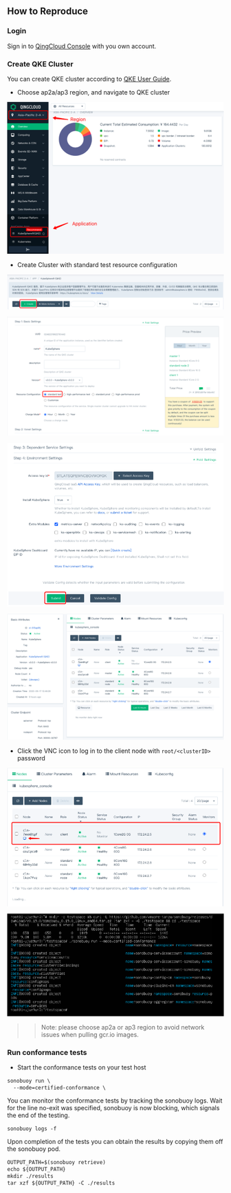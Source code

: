 ## How to Reproduce

### Login 

Sign in to [QingCloud Console](https://console.qingcloud.com/) with you own account.

### Create QKE Cluster

You can create QKE cluster according to [QKE User Guide](https://docs.qingcloud.com/product/container/qke/index).

- Choose ap2a/ap3 region, and navigate to QKE cluster

![](guide1.png)

- Create Cluster with standard test resource configuration

![](guide2.png)

![](guide3.png)

![](guide4.png)

![](guide5.png)

- Click the VNC icon to log in to the client node with `root/<clusterID>` password

![](guide6.png)

![](guide7.png)

>> Note:
>> please choose ap2a or ap3 region to avoid network issues when pulling gcr.io images.

### Run conformance tests

- Start the conformance tests on your test host

```shell
sonobuoy run \
  --mode=certified-conformance \
```

You can monitor the conformance tests by tracking the sonobuoy logs. Wait for the line no-exit was specified, sonobuoy is now blocking, which signals the end of the testing.

```shell
sonobuoy logs -f
```

Upon completion of the tests you can obtain the results by copying them off the sonobuoy pod.

```shell
OUTPUT_PATH=$(sonobuoy retrieve)
echo ${OUTPUT_PATH}
mkdir ./results
tar xzf ${OUTPUT_PATH} -C ./results
```
